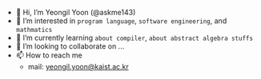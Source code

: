 - 👋 Hi, I’m Yeongil Yoon (@askme143)
- 👀 I’m interested in `program language`, `software engineering`, and `mathmatics`
- 🌱 I’m currently learning `about compiler`, `about abstract algebra stuffs`
- 💞️ I’m looking to collaborate on ...
- 📫 How to reach me
  - mail: yeongil.yoon@kaist.ac.kr

<!---
askme143/askme143 is a ✨ special ✨ repository because its `README.md` (this file) appears on your GitHub profile.
You can click the Preview link to take a look at your changes.
--->
